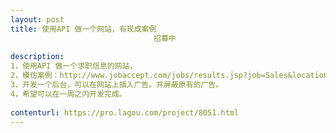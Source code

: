 ```yaml
---                
layout: post       
title: 使用API 做一个网站，有现成案例
                                招募中
           
description: 
1，使用API 做一个求职信息的网站，
2，模仿案例：http://www.jobaccept.com/jobs/results.jsp?job=Sales&location=10031 
3，开发一个后台，可以在网站上插入广告。并屏蔽原有的广告。
4，希望可以在一周之内开发完成。
     
contenturl: https://pro.lagou.com/project/8051.html      
---                 
```

